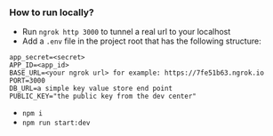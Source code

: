 ### How to run locally?

* Run `ngrok http 3000` to tunnel a real url to your localhost
* Add a `.env` file in the project root that has the following structure:
```$xslt
app_secret=<secret>
APP_ID=<app_id>
BASE_URL=<your ngrok url> for example: https://7fe51b63.ngrok.io
PORT=3000
DB_URL=a simple key value store end point
PUBLIC_KEY="the public key from the dev center"
```

* `npm i`
* `npm run start:dev`


